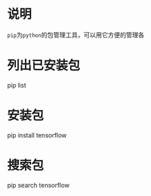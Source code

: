 # 说明
`pip`为`python`的包管理工具，可以用它方便的管理各

# 列出已安装包
pip list

# 安装包
pip install tensorflow

# 搜索包
pip search tensorflow
